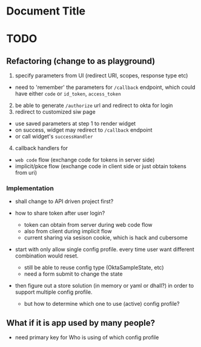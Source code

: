 # Document Title
# TODO

## Refactoring (change to as playground)

1. specify parameters from UI (redirect URI, scopes, response type etc)
  - need to 'remember' the parameters for `/callback` endpoint,
    which could have either `code` or `id_token`, `access_token`
2. be able to generate `/authorize` url and redirect to okta for login
3. redirect to customized siw page
  - use saved parameters at step 1 to render widget
  - on success, widget may redirect to `/callback` endpoint
  - or call widget's `successHandler`
4. callback handlers for 
  - `web code` flow (exchange code for tokens in server side)
  - implicit/pkce flow (exchange code in client side or just obtain tokens from uri)

### Implementation

- shall change to API driven project first?
- how to share token after user login?
  - token can obtain from server during web code flow
  - also from client during implicit flow
  - current sharing via sesison cookie, which is hack and cubersome

- start with only allow single config profile. every time user want different combination would reset.
  - still be able to reuse config type (OktaSampleState, etc)
  - need a form submit to change the state
  
- then figure out a store solution (in memory or yaml or dhall?) in order to support multiple config profile.
  - but how to determine which one to use (active) config profile?
 

## What if it is app used by many people?

- need primary key for Who is using of which config profile


